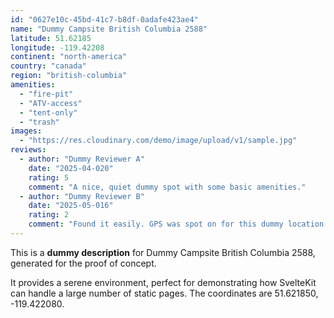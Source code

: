 ```yaml
---
id: "0627e10c-45bd-41c7-b8df-0adafe423ae4"
name: "Dummy Campsite British Columbia 2588"
latitude: 51.62185
longitude: -119.42208
continent: "north-america"
country: "canada"
region: "british-columbia"
amenities:
  - "fire-pit"
  - "ATV-access"
  - "tent-only"
  - "trash"
images:
  - "https://res.cloudinary.com/demo/image/upload/v1/sample.jpg"
reviews:
  - author: "Dummy Reviewer A"
    date: "2025-04-020"
    rating: 5
    comment: "A nice, quiet dummy spot with some basic amenities."
  - author: "Dummy Reviewer B"
    date: "2025-05-016"
    rating: 2
    comment: "Found it easily. GPS was spot on for this dummy location."
---
```


This is a **dummy description** for Dummy Campsite British Columbia 2588, generated for the proof of concept.

It provides a serene environment, perfect for demonstrating how SvelteKit can handle a large number of static pages. The coordinates are 51.621850, -119.422080.
